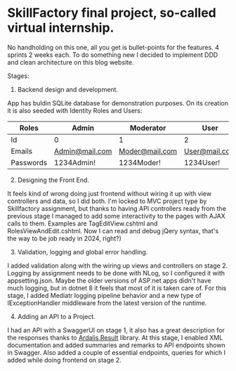 # SkillFactory final project, so-called virtual internship.
No handholding on this one, all you get is bullet-points for the features.
4 sprints 2 weeks each.
To do something new I decided to implement DDD and clean architecture on this blog website.

Stages:
1. Backend design and development.

App has buldin SQLite database for demonstration purposes. On its creation it is also seeded with Identity Roles and Users:

| Roles      | Admin          | Moderator      | User          |
|------------|----------------|----------------|---------------|
| Id         | 0              | 1              | 2             |
| Emails     | Admin@mail.com | Moder@mail.com | User@mail.com |
| Passwords  | 1234Admin!     | 1234Moder!     | 1234User!     |

2. Designing the Front End.

It feels kind of wrong doing just frontend without wiring it up with view controllers and data, so I did both.
I'm locked to MVC project type by Skillfactory assignment, but thanks to having API controllers ready from the
previous stage I managed to add some interactivity to the pages with AJAX calls to them.
Examples are TagEditView.cshtml and RolesViewAndEdit.cshtml.
Now I can read and debug jQery syntax, that's the way to be job ready in 2024, right?)

3. Validation, logging and global error handling.

I added validation along with the wiring up views and controllers on stage 2.
Logging by assignment needs to be done with NLog, so I configured it with appsetting.json.
Maybe the older versions of ASP.net apps didn't have much logging, but in dotnet 8 it feels that most of it is taken care of.
For this stage, I added Mediatr logging pipeline behavior
and a new type of IExceptionHandler middleware from the latest version of the runtime.

4. Adding an API to a Project.

I had an API with a SwaggerUI on stage 1, it also has a great description for the responses thanks to [Ardalis.Result](https://github.com/ardalis/Result) library.
At this stage, I enabled XML documentation and added summaries and remarks to API endpoints shown in Swagger.
Also added a couple of essential endpoints, queries for which I added while doing frontend on stage 2.